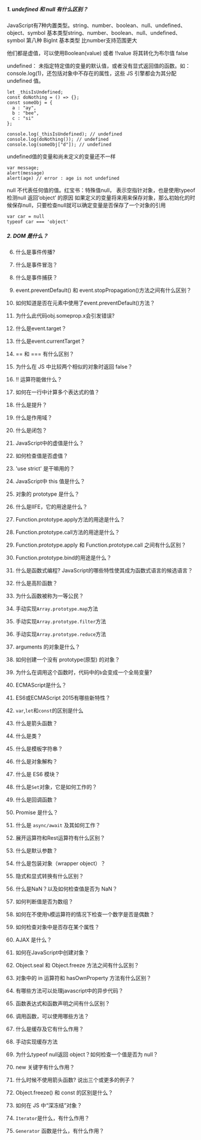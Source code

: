 ##### 1. undefined 和 null 有什么区别？
JavaScript有7种内置类型。string、number、boolean、null、undefined、object、symbol
基本类型string、number、boolean、null、undefined、symbol
第八种 BigInt 基本类型 比number支持范围更大

他们都是虚值，可以使用Boolean(value) 或者 !!value 将其转化为布尔值 false

undefined： 未指定特定值的变量的默认值，或者没有显式返回值的函数。如：console.log(1)，还包括对象中不存在的属性，这些 JS 引擎都会为其分配 undefined 值。
```
let _thisIsUndefined;
const doNothing = () => {};
const someObj = {
  a : "ay",
  b : "bee",
  c : "si"
};

console.log(_thisIsUndefined); // undefined
console.log(doNothing()); // undefined
console.log(someObj["d"]); // undefined
```
undefined值的变量和尚未定义的变量还不一样
```
var message;
alert(message)
alert(age) // error : age is not undefined
```

null 不代表任何值的值。红宝书：特殊值null， 表示空指针对象，也是使用typeof 检测null 返回‘object’ 的原因
如果定义的变量将来用来保存对象，那么初始化的时候保存null，只要检查null就可以确定变量是否保存了一个对象的引用
```
var car = null
typeof car === 'object'
```

##### 2. DOM 是什么？


6. 什么是事件传播?

7. 什么是事件冒泡？

8. 什么是事件捕获？

9. event.preventDefault() 和 event.stopPropagation()方法之间有什么区别？

10. 如何知道是否在元素中使用了event.preventDefault()方法？

11. 为什么此代码obj.someprop.x会引发错误?

12. 什么是event.target？

13. 什么是event.currentTarget？

14. == 和 === 有什么区别？

15. 为什么在 JS 中比较两个相似的对象时返回 false？

16. !! 运算符能做什么？

17. 如何在一行中计算多个表达式的值？

18. 什么是提升？

19. 什么是作用域？

20. 什么是闭包？

21. JavaScript中的虚值是什么？

22. 如何检查值是否虚值？

23. 'use strict' 是干嘛用的？

24. JavaScript中 this 值是什么？

25. 对象的 prototype 是什么？

26. 什么是IIFE，它的用途是什么？

27. Function.prototype.apply方法的用途是什么？

28. Function.prototype.call方法的用途是什么？

29. Function.prototype.apply 和 Function.prototype.call 之间有什么区别？

30. Function.prototype.bind的用途是什么？

31. 什么是函数式编程? JavaScript的哪些特性使其成为函数式语言的候选语言？

32. 什么是高阶函数？

33. 为什么函数被称为一等公民？

34. 手动实现`Array.prototype.map`方法

35. 手动实现`Array.prototype.filter`方法

35. 手动实现`Array.prototype.reduce`方法

37. arguments 的对象是什么？

38. 如何创建一个没有 prototype(原型) 的对象？

39. 为什么在调用这个函数时，代码中的`b`会变成一个全局变量?

40. ECMAScript是什么？

41. ES6或ECMAScript 2015有哪些新特性？

42. `var`,`let`和`const`的区别是什么

43. 什么是箭头函数？

44. 什么是类？

45. 什么是模板字符串？

46. 什么是对象解构？

47. 什么是 ES6 模块？

48. 什么是`Set`对象，它是如何工作的？

49. 什么是回调函数？

50. Promise 是什么？

51. 什么是 `async/await` 及其如何工作？

52. 展开运算符和Rest运算符有什么区别？

53. 什么是默认参数？

54. 什么是包装对象（wrapper object）？

55. 隐式和显式转换有什么区别？

56. 什么是NaN？以及如何检查值是否为 NaN？

57. 如何判断值是否为数组？

58. 如何在不使用`%`模运算符的情况下检查一个数字是否是偶数？

59. 如何检查对象中是否存在某个属性？

60. AJAX 是什么？

61. 如何在JavaScript中创建对象？

62. Object.seal 和 Object.freeze 方法之间有什么区别？

63. 对象中的 in 运算符和 hasOwnProperty 方法有什么区别？

64. 有哪些方法可以处理javascript中的异步代码？

65. 函数表达式和函数声明之间有什么区别？

66. 调用函数，可以使用哪些方法？

67. 什么是缓存及它有什么作用？

68. 手动实现缓存方法

69. 为什么typeof null返回 object？如何检查一个值是否为 null？

70. new 关键字有什么作用？

71. 什么时候不使用箭头函数? 说出三个或更多的例子？

72. Object.freeze() 和 const 的区别是什么？

73. 如何在 JS 中“深冻结”对象？

74. `Iterator`是什么，有什么作用？

75. `Generator` 函数是什么，有什么作用？